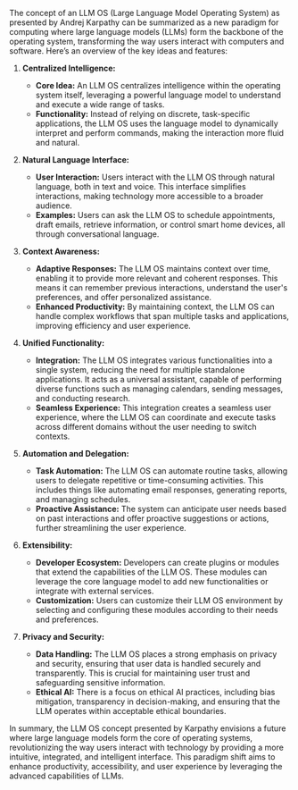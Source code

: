 The concept of an LLM OS (Large Language Model Operating System) as presented by Andrej Karpathy can be summarized as a new paradigm for computing where large language models (LLMs) form the backbone of the operating system, transforming the way users interact with computers and software. Here’s an overview of the key ideas and features:

1. **Centralized Intelligence:**
   - **Core Idea:** An LLM OS centralizes intelligence within the operating system itself, leveraging a powerful language model to understand and execute a wide range of tasks.
   - **Functionality:** Instead of relying on discrete, task-specific applications, the LLM OS uses the language model to dynamically interpret and perform commands, making the interaction more fluid and natural.

2. **Natural Language Interface:**
   - **User Interaction:** Users interact with the LLM OS through natural language, both in text and voice. This interface simplifies interactions, making technology more accessible to a broader audience.
   - **Examples:** Users can ask the LLM OS to schedule appointments, draft emails, retrieve information, or control smart home devices, all through conversational language.

3. **Context Awareness:**
   - **Adaptive Responses:** The LLM OS maintains context over time, enabling it to provide more relevant and coherent responses. This means it can remember previous interactions, understand the user's preferences, and offer personalized assistance.
   - **Enhanced Productivity:** By maintaining context, the LLM OS can handle complex workflows that span multiple tasks and applications, improving efficiency and user experience.

4. **Unified Functionality:**
   - **Integration:** The LLM OS integrates various functionalities into a single system, reducing the need for multiple standalone applications. It acts as a universal assistant, capable of performing diverse functions such as managing calendars, sending messages, and conducting research.
   - **Seamless Experience:** This integration creates a seamless user experience, where the LLM OS can coordinate and execute tasks across different domains without the user needing to switch contexts.

5. **Automation and Delegation:**
   - **Task Automation:** The LLM OS can automate routine tasks, allowing users to delegate repetitive or time-consuming activities. This includes things like automating email responses, generating reports, and managing schedules.
   - **Proactive Assistance:** The system can anticipate user needs based on past interactions and offer proactive suggestions or actions, further streamlining the user experience.

6. **Extensibility:**
   - **Developer Ecosystem:** Developers can create plugins or modules that extend the capabilities of the LLM OS. These modules can leverage the core language model to add new functionalities or integrate with external services.
   - **Customization:** Users can customize their LLM OS environment by selecting and configuring these modules according to their needs and preferences.

7. **Privacy and Security:**
   - **Data Handling:** The LLM OS places a strong emphasis on privacy and security, ensuring that user data is handled securely and transparently. This is crucial for maintaining user trust and safeguarding sensitive information.
   - **Ethical AI:** There is a focus on ethical AI practices, including bias mitigation, transparency in decision-making, and ensuring that the LLM operates within acceptable ethical boundaries.

In summary, the LLM OS concept presented by Karpathy envisions a future where large language models form the core of operating systems, revolutionizing the way users interact with technology by providing a more intuitive, integrated, and intelligent interface. This paradigm shift aims to enhance productivity, accessibility, and user experience by leveraging the advanced capabilities of LLMs.
